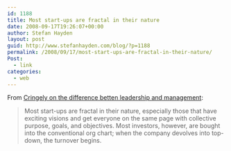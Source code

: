 ```yaml
---
id: 1188
title: Most start-ups are fractal in their nature
date: 2008-09-17T19:26:07+00:00
author: Stefan Hayden
layout: post
guid: http://www.stefanhayden.com/blog/?p=1188
permalink: /2008/09/17/most-start-ups-are-fractal-in-their-nature/
Post:
  - link
categories:
  - web
---
```

From <a href="http://www.pbs.org/cringely/pulpit/2008/pulpit_20080917_005420.html">Cringely on the difference betten leadership and management</a>:
<blockquote>Most start-ups are fractal in their nature, especially those that have exciting visions and get everyone on the same page with collective purpose, goals, and objectives. Most investors, however, are bought into the conventional org chart; when the company devolves into top-down, the turnover begins. </blockquote>